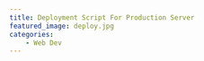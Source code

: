 ```yaml
---
title: Deployment Script For Production Server
featured_image: deploy.jpg
categories:
    - Web Dev
---
```

